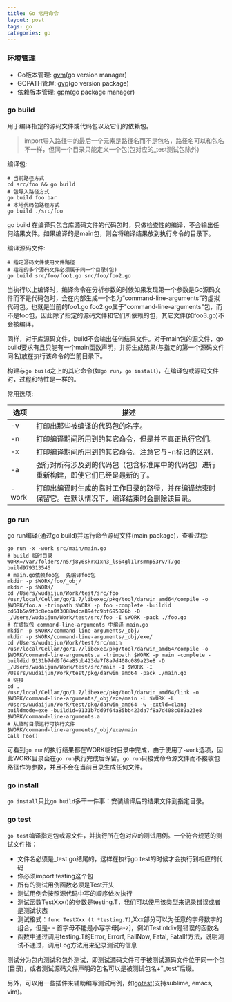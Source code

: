 ```yaml
---
title: Go 常用命令
layout: post
tags: go
categories: go
---
```


### 环境管理

- Go版本管理: [gvm](https://github.com/moovweb/gvm)(go version manager)
- GOPATH管理: [gvp](https://github.com/pote/gvp)(go version package)
- 依赖版本管理: [gpm](https://github.com/pote/gpm)(go package manager)

### go build

用于编译指定的源码文件或代码包以及它们的依赖包。

> import导入路径中的最后一个元素是路径名而不是包名，路径名可以和包名不一样，但同一个目录只能定义一个包(包对应的_test测试包除外)

<!--more-->

编译包:

	# 当前路径方式
	cd src/foo && go build
	# 包导入路径方式
	go build foo bar
	# 本地代码包路径方式
	go build ./src/foo
	
go build 在编译只包含库源码文件的代码包时，只做检查性的编译，不会输出任何结果文件。如果编译的是main包，则会将编译结果放到执行命令的目录下。

编译源码文件:

	# 指定源码文件使用文件路径
	# 指定的多个源码文件必须属于同一个目录(包)
	go build src/foo/foo1.go src/foo/foo2.go

当执行以上编译时，编译命令在分析参数的时候如果发现第一个参数是Go源码文件而不是代码包时，会在内部生成一个名为“command-line-arguments”的虚拟代码包。也就是当前的foo1.go foo2.go属于"command-line-arguments"包，而不是foo包，因此除了指定的源码文件和它们所依赖的包，其它文件(如foo3.go)不会被编译。

同样，对于库源码文件，build不会输出任何结果文件。对于main包的源文件，go build要求有且只能有一个main函数声明，并将生成结果(与指定的第一个源码文件同名)放在执行该命令的当前目录下。

构建与`go build`之上的其它命令(如`go run`，`go install`)，在编译包或源码文件时，过程和特性是一样的。

常用选项:

|  选项 | 描述 |
| ------| ------ |
| -v | 打印出那些被编译的代码包的名字。 |
| -n | 打印编译期间所用到的其它命令，但是并不真正执行它们。|
| -x | 打印编译期间所用到的其它命令。注意它与-n标记的区别。|
| -a | 强行对所有涉及到的代码包（包含标准库中的代码包）进行重新构建，即使它们已经是最新的了。|
| -work | 打印出编译时生成的临时工作目录的路径，并在编译结束时保留它。在默认情况下，编译结束时会删除该目录。|

### go run

go run编译(通过go build)并运行命令源码文件(main package)，查看过程:

	go run -x -work src/main/main.go
	# build 临时目录
	WORK=/var/folders/n5/j8y6skrx1xn3_ls64gl1lrsmmp53rv/T/go-build979313546
	# main.go依赖foo包  先编译foo包
	mkdir -p $WORK/foo/_obj/
	mkdir -p $WORK/
	cd /Users/wudaijun/Work/test/src/foo
	/usr/local/Cellar/go/1.7/libexec/pkg/tool/darwin_amd64/compile -o $WORK/foo.a -trimpath $WORK -p foo -complete -buildid cd61b5a9f3c8eba0f3088adca894fc9bf695826b -D _/Users/wudaijun/Work/test/src/foo -I $WORK -pack ./foo.go
	# 在虚拟包 command-line-arguments 中编译 main.go
	mkdir -p $WORK/command-line-arguments/_obj/
	mkdir -p $WORK/command-line-arguments/_obj/exe/
	cd /Users/wudaijun/Work/test/src/main
	/usr/local/Cellar/go/1.7/libexec/pkg/tool/darwin_amd64/compile -o $WORK/command-line-arguments.a -trimpath $WORK -p main -complete -buildid 9131b7dd9f64a85bb423da7f8a7d408c089a23e8 -D _/Users/wudaijun/Work/test/src/main -I $WORK -I /Users/wudaijun/Work/test/pkg/darwin_amd64 -pack ./main.go
	# 链接
	cd .
	/usr/local/Cellar/go/1.7/libexec/pkg/tool/darwin_amd64/link -o $WORK/command-line-arguments/_obj/exe/main -L $WORK -L /Users/wudaijun/Work/test/pkg/darwin_amd64 -w -extld=clang -buildmode=exe -buildid=9131b7dd9f64a85bb423da7f8a7d408c089a23e8 $WORK/command-line-arguments.a
	# 从临时目录运行可执行文件
	$WORK/command-line-arguments/_obj/exe/main
	Call Foo()

可看到`go run`的执行结果都在WORK临时目录中完成，由于使用了`-work`选项，因此WORK目录会在`go run`执行完成后保留。`go run`只接受命令源文件而不接收包路径作为参数，并且不会在当前目录生成任何文件。

### go install

`go install`只比`go build`多干一件事：安装编译后的结果文件到指定目录。

### go test

`go test`编译指定包或源文件，并执行所在包对应的测试用例。一个符合规范的测试文件指：

- 文件名必须是_test.go结尾的，这样在执行go test的时候才会执行到相应的代码
- 你必须import testing这个包
- 所有的测试用例函数必须是Test开头
- 测试用例会按照源代码中写的顺序依次执行
- 测试函数TestXxx()的参数是testing.T，我们可以使用该类型来记录错误或者是测试状态
- 测试格式：`func TestXxx (t *testing.T)`,Xxx部分可以为任意的字母数字的组合，但是- - 首字母不能是小写字母[a-z]，例如Testintdiv是错误的函数名
- 函数中通过调用testing.T的Error, Errorf, FailNow, Fatal, FatalIf方法，说明测试不通过，调用Log方法用来记录测试的信息

测试分为包内测试和包外测试，即测试源码文件可于被测试源码文件位于同一个包(目录)，或者测试源码文件声明的包名可以是被测试包名+"_test"后缀。

另外，可以用一些插件来辅助编写测试用例，如[gotest](https://github.com/cweill/gotests/)(支持sublime, emacs, vim)。

